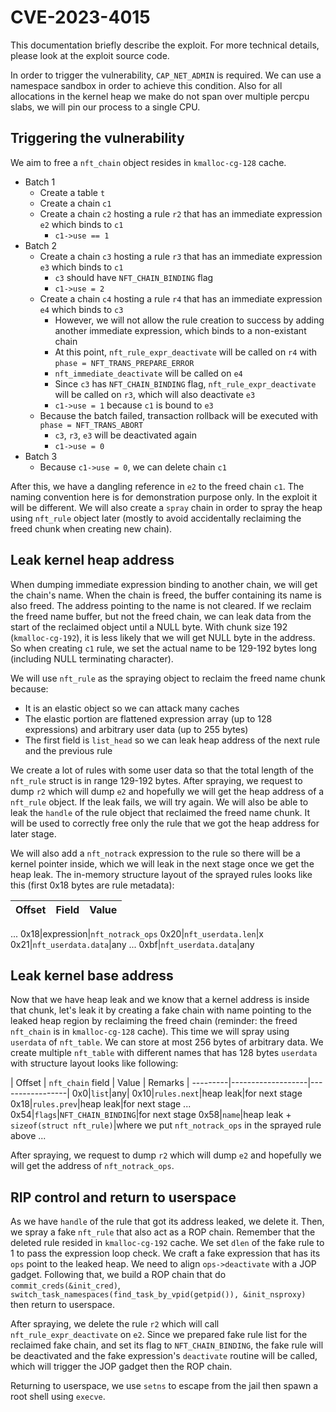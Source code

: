 # CVE-2023-4015

This documentation briefly describe the exploit. For more technical details, please look at the exploit source code.

In order to trigger the vulnerability, `CAP_NET_ADMIN` is required. We can use a namespace sandbox in order to achieve this condition.
Also for all allocations in the kernel heap we make do not span over multiple percpu slabs, we will pin our process to a single CPU.

## Triggering the vulnerability

We aim to free a `nft_chain` object resides in `kmalloc-cg-128` cache.

- Batch 1
    - Create a table `t`
    - Create a chain `c1`
    - Create a chain `c2` hosting a rule `r2` that has an immediate expression `e2` which binds to `c1`
        + `c1->use == 1`
- Batch 2
    - Create a chain `c3` hosting a rule `r3` that has an immediate expression `e3` which binds to `c1`
        + `c3` should have `NFT_CHAIN_BINDING` flag
        + `c1->use = 2`
    - Create a chain `c4` hosting a rule `r4` that has an immediate expression `e4` which binds to `c3`
        + However, we will not allow the rule creation to success by adding another immediate expression, which binds to a non-existant chain
        + At this point, `nft_rule_expr_deactivate` will be called on `r4` with `phase = NFT_TRANS_PREPARE_ERROR`
        + `nft_immediate_deactivate` will be called on `e4`
        + Since `c3` has `NFT_CHAIN_BINDING` flag, `nft_rule_expr_deactivate` will be called on `r3`, which will also deactivate `e3`
        + `c1->use = 1` because `c1` is bound to `e3`
    - Because the batch failed, transaction rollback will be executed with `phase = NFT_TRANS_ABORT`
        + `c3`, `r3`, `e3` will be deactivated again
        + `c1->use = 0`
- Batch 3
    - Because `c1->use = 0`, we can delete chain `c1`

After this, we have a dangling reference in `e2` to the freed chain `c1`.
The naming convention here is for demonstration purpose only. In the exploit it will be different.
We will also create a `spray` chain in order to spray the heap using `nft_rule` object later (mostly to avoid accidentally reclaiming the freed chunk when creating new chain).

## Leak kernel heap address

When dumping immediate expression binding to another chain, we will get the chain's name.
When the chain is freed, the buffer containing its name is also freed. The address pointing to the name is not cleared.
If we reclaim the freed name buffer, but not the freed chain, we can leak data from the start of the reclaimed object until a NULL byte.
With chunk size 192 (`kmalloc-cg-192`), it is less likely that we will get NULL byte in the address.
So when creating `c1` rule, we set the actual name to be 129-192 bytes long (including NULL terminating character).

We will use `nft_rule` as the spraying object to reclaim the freed name chunk because:

- It is an elastic object so we can attack many caches
- The elastic portion are flattened expression array (up to 128 expressions) and arbitrary user data (up to 255 bytes)
- The first field is `list_head` so we can leak heap address of the next rule and the previous rule

We create a lot of rules with some user data so that the total length of the `nft_rule` struct is in range 129-192 bytes.
After spraying, we request to dump `r2` which will dump `e2` and hopefully we will get the heap address of a `nft_rule` object.
If the leak fails, we will try again.
We will also be able to leak the `handle` of the rule object that reclaimed the freed name chunk.
It will be used to correctly free only the rule that we got the heap address for later stage.

We will also add a `nft_notrack` expression to the rule so there will be a kernel pointer inside, which we will leak in the next stage once we get the heap leak. The in-memory structure layout of the sprayed rules looks like this (first 0x18 bytes are rule metadata):

| Offset | Field | Value | 
---------|-------|-------|
...
0x18|expression|`nft_notrack_ops`
0x20|`nft_userdata.len`|x
0x21|`nft_userdata.data`|any
...
0xbf|`nft_userdata.data`|any

## Leak kernel base address

Now that we have heap leak and we know that a kernel address is inside that chunk, let's leak it by creating a fake chain with name pointing to the leaked heap region by reclaiming the freed chain (reminder: the freed `nft_chain` is in `kmalloc-cg-128` cache).
This time we will spray using `userdata` of `nft_table`. We can store at most 256 bytes of arbitrary data.
We create multiple `nft_table` with different names that has 128 bytes `userdata` with structure layout looks like following:

| Offset | `nft_chain` field | Value | Remarks |
---------|-------------------|-----------------|
0x0|`list`|any|
0x10|`rules.next`|heap leak|for next stage
0x18|`rules.prev`|heap leak|for next stage
...
0x54|`flags`|`NFT_CHAIN_BINDING`|for next stage
0x58|`name`|heap leak + `sizeof(struct nft_rule)`|where we put `nft_notrack_ops` in the sprayed rule above
...

After spraying, we request to dump `r2` which will dump `e2` and hopefully we will get the address of `nft_notrack_ops`.

## RIP control and return to userspace

As we have `handle` of the rule that got its address leaked, we delete it. 
Then, we spray a fake `nft_rule` that also act as a ROP chain. Remember that the deleted rule resided in `kmalloc-cg-192` cache.
We set `dlen` of the fake rule to 1 to pass the expression loop check.
We craft a fake expression that has its `ops` point to the leaked heap. We need to align `ops->deactivate` with a JOP gadget.
Following that, we build a ROP chain that do `commit_creds(&init_cred)`, `switch_task_namespaces(find_task_by_vpid(getpid()), &init_nsproxy)` then return to userspace.

After spraying, we delete the rule `r2` which will call `nft_rule_expr_deactivate` on `e2`. Since we prepared fake rule list for the reclaimed fake chain, and set its flag to `NFT_CHAIN_BINDING`, the fake rule will be deactivated and the fake expression's `deactivate` routine will be called, which will trigger the JOP gadget then the ROP chain.

Returning to userspace, we use `setns` to escape from the jail then spawn a root shell using `execve`.
